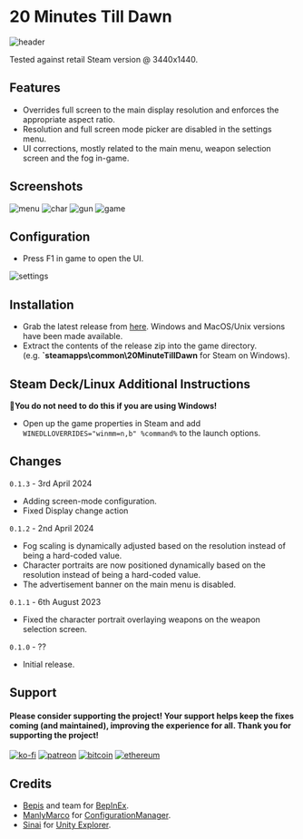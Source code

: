 # 20 Minutes Till Dawn

![header](https://github.com/p1xel8ted/UltrawideFixes/assets/10510767/8ef884fa-a78d-43e5-bf14-ce69fea8f2a8)

Tested against retail Steam version @ 3440x1440.

## Features
- Overrides full screen to the main display resolution and enforces the appropriate aspect ratio.
- Resolution and full screen mode picker are disabled in the settings menu. 
- UI corrections, mostly related to the main menu, weapon selection screen and the fog in-game.

## Screenshots

![menu](https://github.com/p1xel8ted/UltrawideFixes/assets/10510767/bb279af8-5112-4df0-be1c-9ca4702febd0) ![char](https://github.com/p1xel8ted/UltrawideFixes/assets/10510767/1176576a-486f-45f7-b246-5edd465df243) ![gun](https://github.com/p1xel8ted/UltrawideFixes/assets/10510767/0d18d32a-fef7-4ac4-9554-b538eabf47d3) ![game](https://github.com/p1xel8ted/UltrawideFixes/assets/10510767/190dcead-2f39-4153-98ed-53c05cb65e75)

## Configuration
- Press F1 in game to open the UI.

![settings](https://github.com/p1xel8ted/UltrawideFixes/assets/10510767/7ccb1db5-0566-4aac-82f4-8bedebf308ab)

## Installation
- Grab the latest release from [here](https://github.com/p1xel8ted/UltrawideFixes/releases/tag/20MinuteTillDawn). Windows and MacOS/Unix versions have been made available.
- Extract the contents of the release zip into the game directory. <br /> (e.g. **`steamapps\common\20MinuteTillDawn** for Steam on Windows).

## Steam Deck/Linux Additional Instructions
🚩**You do not need to do this if you are using Windows!**
- Open up the game properties in Steam and add `WINEDLLOVERRIDES="winmm=n,b" %command%` to the launch options.

## Changes

`0.1.3` - 3rd April 2024
- Adding screen-mode configuration.
- Fixed Display change action

`0.1.2` - 2nd April 2024
- Fog scaling is dynamically adjusted based on the resolution instead of being a hard-coded value.
- Character portraits are now positioned dynamically based on the resolution instead of being a hard-coded value.
- The advertisement banner on the main menu is disabled.

`0.1.1` - 6th August 2023
- Fixed the character portrait overlaying weapons on the weapon selection screen.

`0.1.0` - ??
- Initial release.

## Support
#### Please consider supporting the project! Your support helps keep the fixes coming (and maintained), improving the experience for all. Thank you for supporting the project!

[![ko-fi](https://github.com/p1xel8ted/UltrawideFixes/assets/10510767/bf2d4fb0-2249-4193-92df-5de01bf40cbf)](https://ko-fi.com/F2F2DI3WA) [![patreon](https://github.com/p1xel8ted/UltrawideFixes/assets/10510767/d66993ee-153f-483f-aec8-6cde5f84d497)](https://www.patreon.com/p1xel8ted) [![bitcoin](https://github.com/p1xel8ted/UltrawideFixes/assets/10510767/e7c3afc3-43f6-42af-9acc-5a2d7f4a8d50)](https://github.com/p1xel8ted/UltrawideFixes/blob/main/donations/README.md) [![ethereum](https://github.com/p1xel8ted/UltrawideFixes/assets/10510767/00a10334-602e-4d5d-b186-96e716f02dc8)](https://github.com/p1xel8ted/UltrawideFixes/blob/main/donations/README.md)

## Credits
- [Bepis](https://github.com/bbepis) and team for [BepInEx](https://github.com/BepInEx/BepInEx).
- [ManlyMarco](https://github.com/ManlyMarco) for [ConfigurationManager](https://github.com/BepInEx/BepInEx.ConfigurationManager).
- [Sinai]() for [Unity Explorer](https://github.com/sinai-dev/UnityExplorer).
